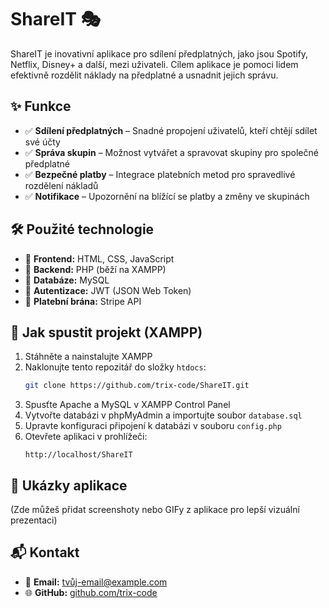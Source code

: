 # ShareIT 🎭

ShareIT je inovativní aplikace pro sdílení předplatných, jako jsou Spotify, Netflix, Disney+ a další, mezi uživateli. Cílem aplikace je pomoci lidem efektivně rozdělit náklady na předplatné a usnadnit jejich správu.

## ✨ Funkce
- ✅ **Sdílení předplatných** – Snadné propojení uživatelů, kteří chtějí sdílet své účty
- ✅ **Správa skupin** – Možnost vytvářet a spravovat skupiny pro společné předplatné
- ✅ **Bezpečné platby** – Integrace platebních metod pro spravedlivé rozdělení nákladů
- ✅ **Notifikace** – Upozornění na blížící se platby a změny ve skupinách

## 🛠️ Použité technologie
- 🔹 **Frontend:** HTML, CSS, JavaScript
- 🔹 **Backend:** PHP (běží na XAMPP)
- 🔹 **Databáze:** MySQL
- 🔹 **Autentizace:** JWT (JSON Web Token)
- 🔹 **Platební brána:** Stripe API

## 🚀 Jak spustit projekt (XAMPP)
1. Stáhněte a nainstalujte XAMPP
2. Naklonujte tento repozitář do složky `htdocs`:
    ```bash
    git clone https://github.com/trix-code/ShareIT.git
    ```
3. Spusťte Apache a MySQL v XAMPP Control Panel
4. Vytvořte databázi v phpMyAdmin a importujte soubor `database.sql`
5. Upravte konfiguraci připojení k databázi v souboru `config.php`
6. Otevřete aplikaci v prohlížeči:
    ```arduino
    http://localhost/ShareIT
    ```

## 📸 Ukázky aplikace
(Zde můžeš přidat screenshoty nebo GIFy z aplikace pro lepší vizuální prezentaci)

## 📬 Kontakt
- 📧 **Email:** tvůj-email@example.com
- 🌐 **GitHub:** [github.com/trix-code](https://github.com/trix-code)
